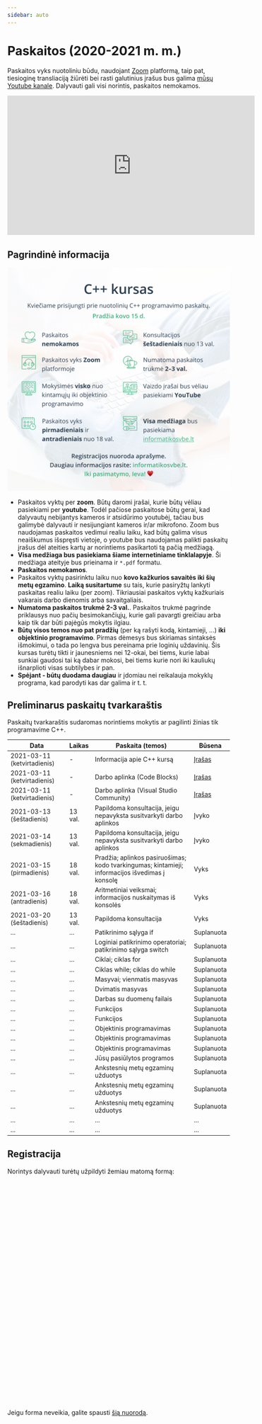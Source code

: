 ```yaml
---
sidebar: auto
---
```


# Paskaitos (2020-2021 m. m.)

Paskaitos vyks nuotoliniu būdu, naudojant [Zoom](https://zoom.us/) platformą, taip pat, tiesioginę transliaciją žiūrėti bei rasti galutinius įrašus bus galima [mūsų Youtube kanale](https://www.youtube.com/channel/UCP3MANaEkoW4LXa74e1xzgQ). Dalyvauti gali visi norintis, paskaitos nemokamos.

<iframe width="560" height="315" src="https://www.youtube.com/embed/QEj41Spf0AE" frameborder="0" allow="accelerometer; autoplay; clipboard-write; encrypted-media; gyroscope; picture-in-picture" allowfullscreen></iframe>

## Pagrindinė informacija

![Pagrindinė informacija](./2021-03-08-poster.png)

- Paskaitos vyktų per **zoom**. Būtų daromi įrašai, kurie būtų vėliau pasiekiami per **youtube**. Todėl pačiose paskaitose būtų gerai, kad dalyvautų nebijantys kameros ir atsidūrimo youtubėj, tačiau bus galimybė dalyvauti ir nesijungiant kameros ir/ar mikrofono. Zoom bus naudojamas paskaitos vedimui realiu laiku, kad būtų galima visus neaiškumus išspręsti vietoje, o youtube bus naudojamas palikti paskaitų įrašus dėl ateities kartų ar norintiems pasikartoti tą pačią medžiagą.
- **Visa medžiaga bus pasiekiama šiame internetiniame tinklalapyje**. Ši medžiaga ateityje bus prieinama ir `*.pdf` formatu.
- **Paskaitos nemokamos**.
- Paskaitos vyktų pasirinktu laiku nuo **kovo kažkurios savaitės iki šių metų egzamino**. **Laiką susitartume** su tais, kurie pasiryžtų lankyti paskaitas realiu laiku (per zoom). Tikriausiai paskaitos vyktų kažkuriais vakarais darbo dienomis arba savaitgaliais.
- **Numatoma paskaitos trukmė 2-3 val.**. Paskaitos trukmė pagrinde priklausys nuo pačių besimokančiųjų, kurie gali pavargti greičiau arba kaip tik dar būti pajėgūs mokytis ilgiau.
- **Būtų visos temos nuo pat pradžių** (per ką rašyti kodą, kintamieji, ...) **iki objektinio programavimo**. Pirmas dėmesys bus skiriamas sintaksės išmokimui, o tada po lengva bus pereinama prie loginių uždavinių. Šis kursas turėtų tikti ir jaunesniems nei 12-okai, bei tiems, kurie labai sunkiai gaudosi tai ką dabar mokosi, bei tiems kurie nori iki kauliukų išnarplioti visas subtilybes ir pan.
- **Spėjant - būtų duodama daugiau** ir įdomiau nei reikalauja mokyklų programa, kad parodyti kas dar galima ir t. t.

## Preliminarus paskaitų tvarkaraštis

Paskaitų tvarkaraštis sudaromas norintiems mokytis ar pagilinti žinias tik programavime C++.

| Data | Laikas | Paskaita (temos) | Būsena |
|-|-|-|-|
| 2021-03-11 (ketvirtadienis) | - | Informacija apie C++ kursą | [Įrašas](https://www.youtube.com/watch?v=QEj41Spf0AE) |
| 2021-03-11 (ketvirtadienis) | - | Darbo aplinka (Code Blocks) | [Įrašas](https://www.youtube.com/watch?v=z350Cnw7IB0) |
| 2021-03-11 (ketvirtadienis) | - | Darbo aplinka (Visual Studio Community) | [Įrašas](https://www.youtube.com/watch?v=dkhjeOGf2h0) |
| 2021-03-13 (šeštadienis) | 13 val. | Papildoma konsultacija, jeigu nepavyksta susitvarkyti darbo aplinkos | Įvyko |
| 2021-03-14 (sekmadienis) | 13 val. | Papildoma konsultacija, jeigu nepavyksta susitvarkyti darbo aplinkos | Įvyko |
| 2021-03-15 (pirmadienis) | 18 val. | Pradžia; aplinkos pasiruošimas; kodo tvarkingumas; kintamieji; informacijos išvedimas į konsolę | Vyks |
| 2021-03-16 (antradienis) |18 val. | Aritmetiniai veiksmai; informacijos nuskaitymas iš konsolės | Vyks |
| 2021-03-20 (šeštadienis) | 13 val. | Papildoma konsultacija | Vyks |
| ... | ... | Patikrinimo sąlyga if | Suplanuota |
| ... | ... | Loginiai patikrinimo operatoriai; patikrinimo sąlyga switch | Suplanuota |
| ... | ... | Ciklai; ciklas for | Suplanuota |
| ... | ... | Ciklas while; ciklas do while | Suplanuota |
| ... | ... | Masyvai; vienmatis masyvas | Suplanuota |
| ... | ... | Dvimatis masyvas | Suplanuota |
| ... | ... | Darbas su duomenų failais | Suplanuota |
| ... | ... | Funkcijos | Suplanuota |
| ... | ... | Funkcijos | Suplanuota |
| ... | ... | Objektinis programavimas | Suplanuota |
| ... | ... | Objektinis programavimas | Suplanuota |
| ... | ... | Objektinis programavimas | Suplanuota |
| ... | ... | Jūsų pasiūlytos programos | Suplanuota |
| ... | ... | Ankstesnių metų egzaminų užduotys | Suplanuota |
| ... | ... | Ankstesnių metų egzaminų užduotys | Suplanuota |
| ... | ... | Ankstesnių metų egzaminų užduotys | Suplanuota |
| ... | ... | ... | ... |
| ... | ... | ... | ... |

## Registracija

Norintys dalyvauti turėtų užpildyti žemiau matomą formą:

<div class="typeform-widget" data-url="https://form.typeform.com/to/n75WldR5?typeform-medium=embed-snippet" style="width: 100%; height: 500px;"></div> <script> (function() { var qs,js,q,s,d=document, gi=d.getElementById, ce=d.createElement, gt=d.getElementsByTagName, id="typef_orm", b="https://embed.typeform.com/"; if(!gi.call(d,id)) { js=ce.call(d,"script"); js.id=id; js.src=b+"embed.js"; q=gt.call(d,"script")[0]; q.parentNode.insertBefore(js,q) } })() </script>

Jeigu forma neveikia, galite spausti [šią nuorodą](https://form.typeform.com/to/n75WldR5).
